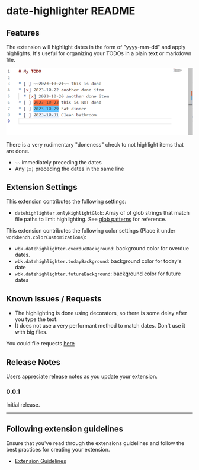 # date-highlighter README

## Features

The extension will highlight dates in the form of "yyyy-mm-dd" and apply highlights. It's useful for organizing your TODOs in a plain text or markdown file.

![Date Highlighting example](example-highlight.png)

There is a very rudimentary "doneness" check to not highlight items that are done. 

* `~~` immediately preceding the dates
* Any `[x]` preceding the dates in the same line


## Extension Settings

This extension contributes the following settings:

* `datehighlighter.onlyHighlightGlob`: Array of of glob strings that match file paths to limit highlighting. See [glob patterns](https://code.visualstudio.com/docs/editor/glob-patterns) for reference.

This extension contributes the following color settings (Place it under `workbench.colorCustomizations`):

* `wbk.datehighlighter.overdueBackground`: background color for overdue dates.
* `wbk.datehighlighter.todayBackground`: background color for today's date
* `wbk.datehighlighter.futureBackground`:  background color for future dates

## Known Issues / Requests

* The highlighting is done using decorators, so there is some delay after you type the text.
* It does not use a very performant method to match dates. Don't use it with big files.

You could file requests [here](https://github.com/wbkang/vscode-ext-date-highlighter/issues)

## Release Notes

Users appreciate release notes as you update your extension.

### 0.0.1

Initial release.

---

## Following extension guidelines

Ensure that you've read through the extensions guidelines and follow the best practices for creating your extension.

* [Extension Guidelines](https://code.visualstudio.com/api/references/extension-guidelines)
